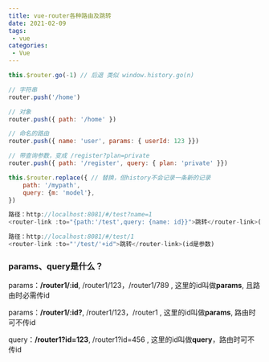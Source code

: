 ```yaml
---
title: vue-router各种路由及跳转
date: 2021-02-09
tags:
 - vue
categories:
 - Vue
---
```


```js
this.$router.go(-1) // 后退 类似 window.history.go(n)

// 字符串
router.push('/home')

// 对象
router.push({ path: '/home' })

// 命名的路由
router.push({ name: 'user', params: { userId: 123 }})

// 带查询参数，变成 /register?plan=private
router.push({ path: '/register', query: { plan: 'private' }})
```

```js
this.$router.replace({ // 替换，但history不会记录一条新的记录
    path: '/mypath',
    query: {m: 'model'},
})
```

```js
路径：http://localhost:8081/#/test?name=1
<router-link :to="{path:'/test',query: {name: id}}">跳转</router-link>(id是参数)

路径：http://localhost:8081/#/test/1
<router-link :to="'/test/'+id">跳转</router-link>(id是参数)
```

### params、query是什么？

params：**/router1/:id**, /router1/123，/router1/789 , 这里的id叫做**params**, 且路由时必需传id

params：**/router1/:id?**, /router1/123，/router1 , 这里的id叫做**params**, 路由时可不传id

query：**/router1?id=123**, /router1?id=456 , 这里的id叫做**query**，路由时可不传id

<Vssue :title="$title" />
